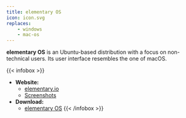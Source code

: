 ```yaml
---
title: elementary OS
icon: icon.svg
replaces: 
    - windows
    - mac-os
---
```


**elementary OS** is an Ubuntu-based distribution with a focus on non-technical users. Its user interface resembles the one of macOS.

{{< infobox >}}
- **Website:**
    - [elementary.io](https://elementary.io)
    - [Screenshots](https://linuxmint.com/screenshots.php)
- **Download:**
    - [elementary OS](https://elementary.io/docs/installation#installation)
{{< /infobox >}}